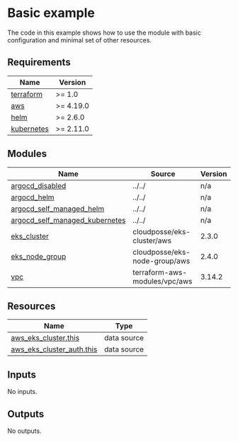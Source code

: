 # Basic example

The code in this example shows how to use the module with basic configuration and minimal set of other resources.

<!-- BEGINNING OF PRE-COMMIT-TERRAFORM DOCS HOOK -->
## Requirements

| Name | Version |
|------|---------|
| <a name="requirement_terraform"></a> [terraform](#requirement\_terraform) | >= 1.0 |
| <a name="requirement_aws"></a> [aws](#requirement\_aws) | >= 4.19.0 |
| <a name="requirement_helm"></a> [helm](#requirement\_helm) | >= 2.6.0 |
| <a name="requirement_kubernetes"></a> [kubernetes](#requirement\_kubernetes) | >= 2.11.0 |

## Modules

| Name | Source | Version |
|------|--------|---------|
| <a name="module_argocd_disabled"></a> [argocd\_disabled](#module\_argocd\_disabled) | ../../ | n/a |
| <a name="module_argocd_helm"></a> [argocd\_helm](#module\_argocd\_helm) | ../../ | n/a |
| <a name="module_argocd_self_managed_helm"></a> [argocd\_self\_managed\_helm](#module\_argocd\_self\_managed\_helm) | ../../ | n/a |
| <a name="module_argocd_self_managed_kubernetes"></a> [argocd\_self\_managed\_kubernetes](#module\_argocd\_self\_managed\_kubernetes) | ../../ | n/a |
| <a name="module_eks_cluster"></a> [eks\_cluster](#module\_eks\_cluster) | cloudposse/eks-cluster/aws | 2.3.0 |
| <a name="module_eks_node_group"></a> [eks\_node\_group](#module\_eks\_node\_group) | cloudposse/eks-node-group/aws | 2.4.0 |
| <a name="module_vpc"></a> [vpc](#module\_vpc) | terraform-aws-modules/vpc/aws | 3.14.2 |

## Resources

| Name | Type |
|------|------|
| [aws_eks_cluster.this](https://registry.terraform.io/providers/hashicorp/aws/latest/docs/data-sources/eks_cluster) | data source |
| [aws_eks_cluster_auth.this](https://registry.terraform.io/providers/hashicorp/aws/latest/docs/data-sources/eks_cluster_auth) | data source |

## Inputs

No inputs.

## Outputs

No outputs.
<!-- END OF PRE-COMMIT-TERRAFORM DOCS HOOK -->
